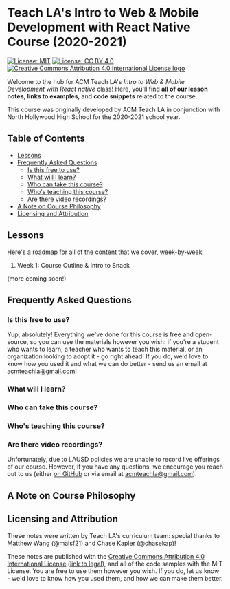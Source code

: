 # Teach LA's Intro to Web & Mobile Development with React Native Course (2020-2021)

[![License: MIT](https://img.shields.io/badge/License-MIT-yellow.svg)](https://opensource.org/licenses/MIT) [![License: CC BY 4.0](https://img.shields.io/badge/License-CC%20BY%204.0-lightgrey.svg)](https://creativecommons.org/licenses/by/4.0/) [![Creative Commons Attribution 4.0 International License logo](https://i.creativecommons.org/l/by/4.0/80x15.png)](https://creativecommons.org/licenses/by/4.0/)

Welcome to the hub for ACM Teach LA's *Intro to Web & Mobile Development with React native* class! Here, you'll find **all of our lesson notes**, **links to examples**, and **code snippets** related to the course.

This course was originally developed by ACM Teach LA in conjunction with North Hollywood High School for the 2020-2021 school year.

## Table of Contents

* [Lessons](#lessons)
* [Frequently Asked Questions](#frequently-asked-questions)
  * [Is this free to use?](#is-this-free-to-use)
  * [What will I learn?](#what-will-i-learn)
  * [Who can take this course?](#who-can-take-this-course)
  * [Who's teaching this course?](#whos-teaching-this-course)
  * [Are there video recordings?](#are-there-video-recordings)
* [A Note on Course Philosophy](#a-note-on-course-philosophy)
* [Licensing and Attribution](#licensing-and-attribution)

## Lessons

Here's a roadmap for all of the content that we cover, week-by-week:

1. Week 1: Course Outline & Intro to Snack

(more coming soon!)

## Frequently Asked Questions

### Is this free to use?

Yup, absolutely! Everything we've done for this course is free and open-source, so you can use the materials however you wish: if you're a student who wants to learn, a teacher who wants to teach this material, or an organization looking to adopt it - go right ahead! If you do, we'd love to know how you used it and what we can do better - send us an email at [acmteachla@gmail.com](mailto:acmteachla@gmail.com)!

### What will I learn?

### Who can take this course?

### Who's teaching this course?

### Are there video recordings?

Unfortunately, due to LAUSD policies we are unable to record live offerings of our course. However, if you have any questions, we encourage you reach out to us (either [on GitHub](https://github.com/uclaacm/react-native-course-20-21/issues) or via email at [acmteachla@gmail.com](mailto:acmteachla@gmail.com)).

## A Note on Course Philosophy

## Licensing and Attribution

These notes were written by Teach LA's curriculum team: special thanks to Matthew Wang ([@malsf21](https://github.com/malsf21)) and Chase Kapler ([@chasekap](https://github.com/chasekap))!

These notes are published with the [Creative Commons Attribution 4.0 International License](https://creativecommons.org/licenses/by/4.0/) ([link to legal](https://creativecommons.org/licenses/by/4.0/legalcode)), and all of the code samples with the MIT License. You are free to use them however you wish. If you do, let us know - we'd love to know how you used them, and how we can make them better.

